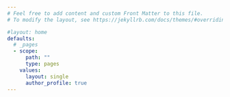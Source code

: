```yaml
---
# Feel free to add content and custom Front Matter to this file.
# To modify the layout, see https://jekyllrb.com/docs/themes/#overriding-theme-defaults

#layout: home
defaults:
  # _pages
  - scope:
      path: ""
      type: pages
    values:
      layout: single
      author_profile: true
---
```

